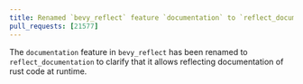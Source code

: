 ```yaml
---
title: Renamed `bevy_reflect` feature `documentation` to `reflect_documentation`
pull_requests: [21577]
---
```


The `documentation` feature in `bevy_reflect` has been renamed to `reflect_documentation` to clarify that it allows reflecting documentation of rust code at runtime.
